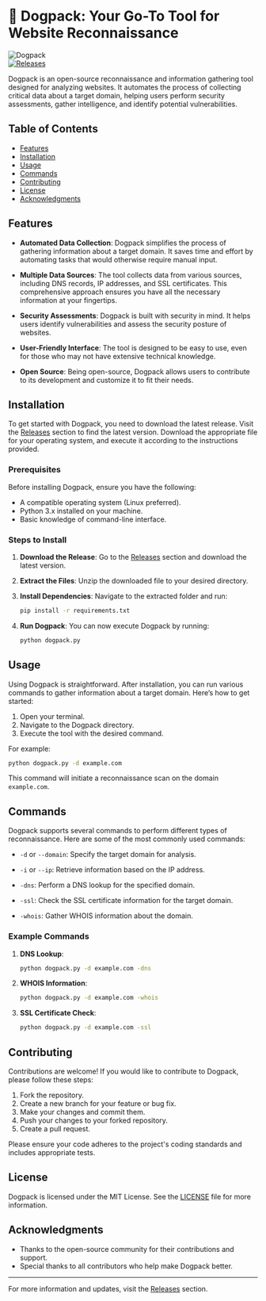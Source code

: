 # 🐶 Dogpack: Your Go-To Tool for Website Reconnaissance

![Dogpack](https://img.shields.io/badge/dogpack-open--source-blue.svg)  
[![Releases](https://img.shields.io/badge/releases-latest-brightgreen.svg)](https://github.com/AmiraBenguega/dogpack/releases)

Dogpack is an open-source reconnaissance and information gathering tool designed for analyzing websites. It automates the process of collecting critical data about a target domain, helping users perform security assessments, gather intelligence, and identify potential vulnerabilities.

## Table of Contents

- [Features](#features)
- [Installation](#installation)
- [Usage](#usage)
- [Commands](#commands)
- [Contributing](#contributing)
- [License](#license)
- [Acknowledgments](#acknowledgments)

## Features

- **Automated Data Collection**: Dogpack simplifies the process of gathering information about a target domain. It saves time and effort by automating tasks that would otherwise require manual input.
  
- **Multiple Data Sources**: The tool collects data from various sources, including DNS records, IP addresses, and SSL certificates. This comprehensive approach ensures you have all the necessary information at your fingertips.

- **Security Assessments**: Dogpack is built with security in mind. It helps users identify vulnerabilities and assess the security posture of websites.

- **User-Friendly Interface**: The tool is designed to be easy to use, even for those who may not have extensive technical knowledge.

- **Open Source**: Being open-source, Dogpack allows users to contribute to its development and customize it to fit their needs.

## Installation

To get started with Dogpack, you need to download the latest release. Visit the [Releases](https://github.com/AmiraBenguega/dogpack/releases) section to find the latest version. Download the appropriate file for your operating system, and execute it according to the instructions provided.

### Prerequisites

Before installing Dogpack, ensure you have the following:

- A compatible operating system (Linux preferred).
- Python 3.x installed on your machine.
- Basic knowledge of command-line interface.

### Steps to Install

1. **Download the Release**: Go to the [Releases](https://github.com/AmiraBenguega/dogpack/releases) section and download the latest version.

2. **Extract the Files**: Unzip the downloaded file to your desired directory.

3. **Install Dependencies**: Navigate to the extracted folder and run:
   ```bash
   pip install -r requirements.txt
   ```

4. **Run Dogpack**: You can now execute Dogpack by running:
   ```bash
   python dogpack.py
   ```

## Usage

Using Dogpack is straightforward. After installation, you can run various commands to gather information about a target domain. Here’s how to get started:

1. Open your terminal.
2. Navigate to the Dogpack directory.
3. Execute the tool with the desired command.

For example:
```bash
python dogpack.py -d example.com
```

This command will initiate a reconnaissance scan on the domain `example.com`.

## Commands

Dogpack supports several commands to perform different types of reconnaissance. Here are some of the most commonly used commands:

- `-d` or `--domain`: Specify the target domain for analysis.
  
- `-i` or `--ip`: Retrieve information based on the IP address.

- `-dns`: Perform a DNS lookup for the specified domain.

- `-ssl`: Check the SSL certificate information for the target domain.

- `-whois`: Gather WHOIS information about the domain.

### Example Commands

1. **DNS Lookup**:
   ```bash
   python dogpack.py -d example.com -dns
   ```

2. **WHOIS Information**:
   ```bash
   python dogpack.py -d example.com -whois
   ```

3. **SSL Certificate Check**:
   ```bash
   python dogpack.py -d example.com -ssl
   ```

## Contributing

Contributions are welcome! If you would like to contribute to Dogpack, please follow these steps:

1. Fork the repository.
2. Create a new branch for your feature or bug fix.
3. Make your changes and commit them.
4. Push your changes to your forked repository.
5. Create a pull request.

Please ensure your code adheres to the project's coding standards and includes appropriate tests.

## License

Dogpack is licensed under the MIT License. See the [LICENSE](LICENSE) file for more information.

## Acknowledgments

- Thanks to the open-source community for their contributions and support.
- Special thanks to all contributors who help make Dogpack better.

---

For more information and updates, visit the [Releases](https://github.com/AmiraBenguega/dogpack/releases) section.